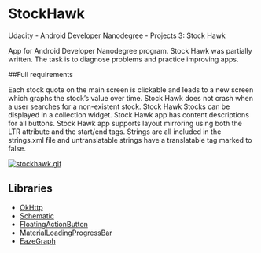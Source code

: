 ﻿# StockHawk

Udacity - Android Developer Nanodegree - Projects 3: Stock Hawk

App for Android Developer Nanodegree program. Stock Hawk was partially written. The task is to diagnose problems and practice improving apps.

##Full requirements

Each stock quote on the main screen is clickable and leads to a new screen which graphs the stock’s value over time.
Stock Hawk does not crash when a user searches for a non-existent stock.
Stock Hawk Stocks can be displayed in a collection widget.
Stock Hawk app has content descriptions for all buttons.
Stock Hawk app supports layout mirroring using both the LTR attribute and the start/end tags.
Strings are all included in the strings.xml file and untranslatable strings have a translatable tag marked to false.

[![stockhawk.gif](https://s29.postimg.org/661oh35dz/stockhawk.gif)](https://postimg.org/image/4r03sd4ar/)

## Libraries

* [OkHttp](https://github.com/square/okhttp)
* [Schematic](https://github.com/SimonVT/schematic)
* [FloatingActionButton](https://github.com/makovkastar/FloatingActionButton)
* [MaterialLoadingProgressBar](https://github.com/lsjwzh/MaterialLoadingProgressBar)
* [EazeGraph](https://github.com/blackfizz/EazeGraph)
